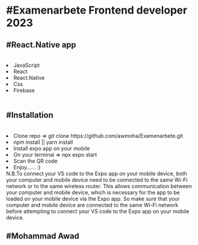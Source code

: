<h1>#Examenarbete Frontend developer 2023</h1> 


<h2>
#React.Native app 
</h2>
<br >
<li>JavaScript</li>
<li>React</li>
<li>React.Native</li> 
<li>Css</li>
<li>Firebase</li>
<br >
<h2>
#Installation
</h2>
<br >
<li>Clone repo => git clone https://github.com/awmoha/Examenarbete.git</li>
<li>npm install || yarn install</li>
<li>Install expo app on your mobile</li>
<li>On your terminal => npx expo start</li>
<li>Scan the QR code</li>
<li>Enjoy...... :) </li>

<div><strrong>N.B.</strong>To connect your VS code to the Expo app on your mobile device, both your computer and mobile device need to be connected to the same Wi-Fi network or to the same wireless router. This allows communication between your computer and mobile device, which is necessary for the app to be loaded on your mobile device via the Expo app. So make sure that your computer and mobile device are connected to the same Wi-Fi network before attempting to connect your VS code to the Expo app on your mobile device.</div>

<h2>
#Mohammad Awad
</h2>


